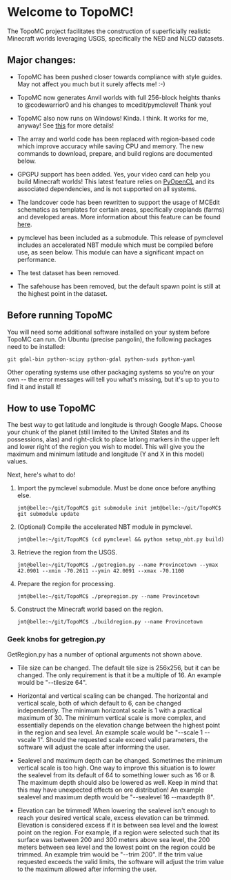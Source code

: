 # Welcome to TopoMC!

The TopoMC project facilitates the construction of superficially realistic Minecraft worlds leveraging USGS, specifically the NED and NLCD datasets.

## Major changes:

* TopoMC has been pushed closer towards compliance with style guides.  May not affect you much but it surely affects me! :-)

* TopoMC now generates Anvil worlds with full 256-block heights thanks to @codewarrior0 and his changes to mcedit/pymclevel!  Thank you!

* TopoMC also now runs on Windows!  Kinda.  I think.  It works for me, anyway!  See [this](https://github.com/mathuin/TopoMC/wiki/RunningOnWindows) for more details!

* The array and world code has been replaced with region-based code which improve accuracy while saving CPU and memory.  The new commands to download, prepare, and build regions are documented below.

* GPGPU support has been added. Yes, your video card can help you build Minecraft worlds!  This latest feature relies on [PyOpenCL](http://mathema.tician.de/software/pyopencl) and its associated dependencies, and is not supported on all systems.

* The landcover code has been rewritten to support the usage of MCEdit schematics as templates for certain areas, specifically croplands (farms) and developed areas.  More information about this feature can be found [here](https://github.com/mathuin/TopoMC/wiki/UsingSchematics).

* pymclevel has been included as a submodule.  This release of pymclevel includes an accelerated NBT module which must be compiled before use, as seen below.  This module can have a significant impact on performance.

* The test dataset has been removed.

* The safehouse has been removed, but the default spawn point is still at the highest point in the dataset.

## Before running TopoMC

You will need some additional software installed on your system before TopoMC can run.  On Ubuntu (precise pangolin), the following packages need to be installed:  

`git gdal-bin python-scipy python-gdal python-suds python-yaml`

Other operating systems use other packaging systems so you're on your own -- the error messages will tell you what's missing, but it's up to you to find it and install it!

## How to use TopoMC

The best way to get latitude and longitude is through Google Maps.  Choose your chunk of the planet (still limited to the United States and its possessions, alas) and right-click to place latlong markers in the upper left and lower right of the region you wish to model.  This will give you the maximum and minimum latitude and longitude (Y and X in this model) values.

Next, here's what to do!

1.  Import the pymclevel submodule.  Must be done once before anything else.

	`jmt@belle:~/git/TopoMC$ git submodule init
    jmt@belle:~/git/TopoMC$ git submodule update`
	
2.  (Optional) Compile the accelerated NBT module in pymclevel.

	`jmt@belle:~/git/TopoMC$ (cd pymclevel && python setup_nbt.py build)`

3.  Retrieve the region from the USGS.

	`jmt@belle:~/git/TopoMC$ ./getregion.py --name Provincetown --ymax 42.0901 --xmin -70.2611 --ymin 42.0091 --xmax -70.1100`

4.  Prepare the region for processing.

	`jmt@belle:~/git/TopoMC$ ./prepregion.py --name Provincetown`

5.  Construct the Minecraft world based on the region.

	`jmt@belle:~/git/TopoMC$ ./buildregion.py --name Provincetown`

### Geek knobs for getregion.py

GetRegion.py has a number of optional arguments not shown above.

* Tile size can be changed.
    The default tile size is 256x256, but it can be changed.  The only requirement is that it be a multiple of 16.  An example would be "--tilesize 64".

* Horizontal and vertical scaling can be changed.
    The horizontal and vertical scale, both of which default to 6, can be changed independently.  The minimum horizontal scale is 1 with a practical maximum of 30.  The minimum vertical scale is more complex, and essentially depends on the elevation change between the highest point in the region and sea level.  An example scale would be "--scale 1 --vscale 1".  Should the requested scale exceed valid parameters, the software will adjust the scale after informing the user.

* Sealevel and maximum depth can be changed.
    Sometimes the minimum vertical scale is too high.  One way to improve this situation is to lower the sealevel from its default of 64 to something lower such as 16 or 8.  The maximum depth should also be lowered as well.  Keep in mind that this may have unexpected effects on ore distribution!  An example sealevel and maximum depth would be "--sealevel 16 --maxdepth 8".

* Elevation can be trimmed!
    When lowering the sealevel isn't enough to reach your desired vertical scale, excess elevation can be trimmed.  Elevation is considered excess if it is between sea level and the lowest point on the region.  For example, if a region were selected such that its surface was between 200 and 300 meters above sea level, the 200 meters between sea level and the lowest point on the region could be trimmed.  An example trim would be "--trim 200".  If the trim value requested exceeds the valid limits, the software will adjust the trim value to the maximum allowed after informing the user.
